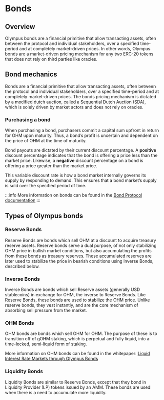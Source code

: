 # Bonds

## Overview
Olympus bonds are a financial primitive that allow transacting assets, often between the protocol and individual stakeholders, over a specified time-period and at completely market-driven prices. In other words, Olympus bonds are a market-driven pricing mechanism for any two ERC-20 tokens that does not rely on third parties like oracles.

## Bond mechanics
Bonds are a financial primitive that allow transacting assets, often between the protocol and individual stakeholders, over a specified time-period and at completely market-driven prices. The bonds pricing mechanism is dictated by a modified dutch auction, called a Sequential Dutch Auction (SDA), which is solely driven by market actors and does not rely on oracles. 


### Purchasing a bond
When purchasing a bond, purchasers commit a capital sum upfront in return for OHM upon maturity. Thus, a bond’s profit is uncertain and dependent on the price of OHM at the time of maturity.

Bond payouts are dictated by their current discount percentage. A **positive** discount percentage indicates that the bond is offering a price less than the market price. Likewise, a **negative** discount percentage on a bond is offering a price greater than the market price.

This variable discount rate is how a bond market internally governs its supply by responding to demand. This ensures that a bond market’s supply is sold over the specified period of time.

:::info 
More information on bonds can be found in the
[Bond Protocol documentation](https://docs.bondprotocol.finance/)
:::

## Types of Olympus bonds

### Reserve Bonds
Reserve Bonds are bonds which sell OHM at a discount to acquire treasury reserve assets. Reserve bonds serve a dual purpose, of not only stabilizing OHM price in bullish market conditions, but also accumulating the profits from these bonds as treasury reserves. These accumulated reserves are later used to stabilize the price in bearish conditions using Inverse Bonds, described below.

### Inverse Bonds
Inverse Bonds are bonds which sell Reserve assets (generally USD stablecoins) in exchange for OHM, the inverse to Reserve Bonds. Like Reserve Bonds, these bonds are used to stabilize the OHM price.
Unlike reserve bonds, they vest instantly, and are the core mechanism of absorbing sell pressure from the market.

### OHM Bonds
OHM bonds are bonds which sell OHM for OHM. The purpose of these is to transition off of gOHM staking, which is perpetual and fully liquid, into a time-locked, semi-liquid form of staking.

More information on OHM bonds can be found in the whitepaper: 
[Liquid Interest Rate Markets through Olympus Bonds](https://hackmd.io/@HMyg0dxkQ96YOMpI30o8PA/mbga)

### Liquidity Bonds
Liquidity Bonds are similar to Reserve Bonds, except that they bond in Liquidity Provider (LP) tokens issued by an AMM. These bonds are used when there is a need to accumulate more liquidity.

